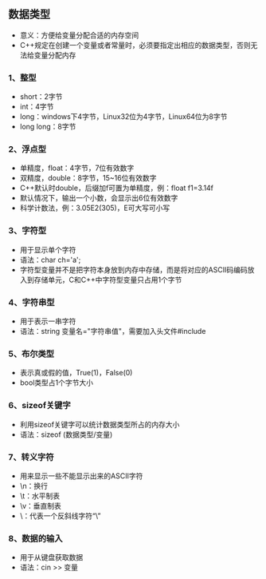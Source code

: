 ## 数据类型
- 意义：方便给变量分配合适的内存空间
- C++规定在创建一个变量或者常量时，必须要指定出相应的数据类型，否则无法给变量分配内存

### 1、整型
- short：2字节
- int：4字节
- long：windows下4字节，Linux32位为4字节，Linux64位为8字节
- long long：8字节

### 2、浮点型
- 单精度，float：4字节，7位有效数字
- 双精度，double：8字节，15~16位有效数字
- C++默认时double，后缀加f可置为单精度，例：float f1=3.14f
- 默认情况下，输出一个小数，会显示出6位有效数字
- 科学计数法，例：3.05E2(305)，E可大写可小写

### 3、字符型
- 用于显示单个字符
- 语法：char ch='a';
- 字符型变量并不是把字符本身放到内存中存储，而是将对应的ASCII码编码放入到存储单元，C和C++中字符型变量只占用1个字节

### 4、字符串型
- 用于表示一串字符
- 语法：string 变量名="字符串值"，需要加入头文件#include <string>

### 5、布尔类型
- 表示真或假的值，True(1)，False(0)
- bool类型占1个字节大小

### 6、sizeof关键字
- 利用sizeof关键字可以统计数据类型所占的内存大小
- 语法：sizeof (数据类型/变量)

### 7、转义字符
- 用来显示一些不能显示出来的ASCII字符
- \n：换行
- \t：水平制表
- \v：垂直制表
- \\：代表一个反斜线字符“\”

### 8、数据的输入
- 用于从键盘获取数据
- 语法：cin >> 变量
